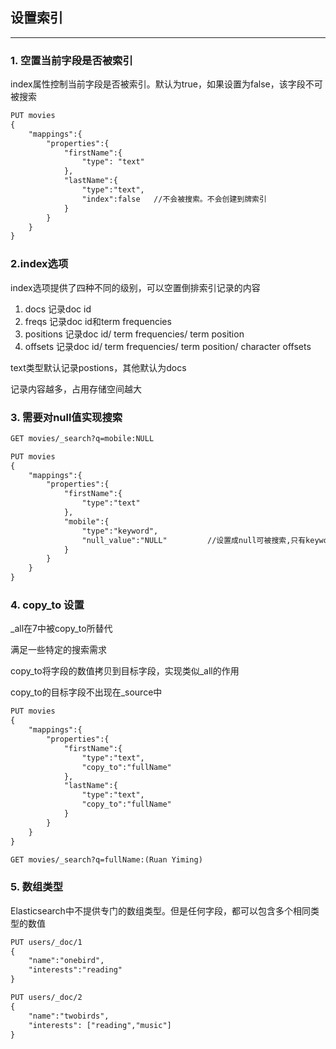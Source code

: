 ## 设置索引
-----

### 1. 空置当前字段是否被索引

index属性控制当前字段是否被索引。默认为true，如果设置为false，该字段不可被搜索

```html
PUT movies
{
    "mappings":{
        "properties":{
            "firstName":{
                "type": "text"
            },
            "lastName":{
                "type":"text",
                "index":false   //不会被搜索。不会创建到牌索引
            }
        }
    }
}
```

### 2.index选项

index选项提供了四种不同的级别，可以空置倒排索引记录的内容

1. docs 记录doc id
1. freqs 记录doc id和term frequencies
1. positions 记录doc id/ term frequencies/ term position
1. offsets 记录doc id/ term frequencies/ term position/ character offsets

text类型默认记录postions，其他默认为docs

记录内容越多，占用存储空间越大

### 3. 需要对null值实现搜索

```html
GET movies/_search?q=mobile:NULL

PUT movies
{
    "mappings":{
        "properties":{
            "firstName":{
                "type":"text"
            },
            "mobile":{
                "type":"keyword",
                "null_value":"NULL"         //设置成null可被搜索,只有keyword类型支持设定null_value属性
            }
        }
    }
}
```

### 4. copy_to 设置

_all在7中被copy_to所替代

满足一些特定的搜索需求

copy_to将字段的数值拷贝到目标字段，实现类似_all的作用

copy_to的目标字段不出现在_source中

```html
PUT movies
{
    "mappings":{
        "properties":{
            "firstName":{
                "type":"text",
                "copy_to":"fullName"
            },
            "lastName":{
                "type":"text",
                "copy_to":"fullName"
            }
        }
    }
}

GET movies/_search?q=fullName:(Ruan Yiming)
```

### 5. 数组类型

Elasticsearch中不提供专门的数组类型。但是任何字段，都可以包含多个相同类型的数值

```html
PUT users/_doc/1
{
    "name":"onebird",
    "interests":"reading"
}

PUT users/_doc/2
{
    "name":"twobirds",
    "interests": ["reading","music"]
}
```